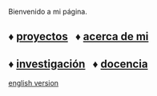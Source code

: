 Bienvenido a mi página.

&#9830; [proyectos](posts/cool_projects) &nbsp; &#9830; [acerca de mi](posts/about) 
---------

&#9830; [investigación](posts/research_papers) &nbsp; &#9830; [docencia](posts/docencia_2020)
---------

[english version](/)